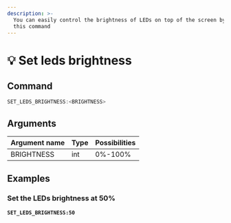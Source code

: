 ```yaml
---
description: >-
  You can easily control the brightness of LEDs on top of the screen by using
  this command
---
```


# 💡 Set leds brightness

## Command

```javascript
SET_LEDS_BRIGHTNESS:<BRIGHTNESS>
```

## Arguments

| Argument name | Type | Possibilities |
| ------------- | ---- | ------------- |
| BRIGHTNESS    | int  | 0%-100%       |

## Examples

### Set the LEDs brightness at 50%

<pre class="language-javascript"><code class="lang-javascript"><strong>SET_LEDS_BRIGHTNESS:50
</strong></code></pre>

